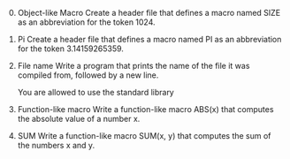 0. Object-like Macro 
Create a header file that defines a macro named SIZE as an abbreviation for the token 1024.


1. Pi 
Create a header file that defines a macro named PI as an abbreviation for the token 3.14159265359.

2. File name 
Write a program that prints the name of the file it was compiled from, followed by a new line.

    You are allowed to use the standard library


3. Function-like macro 
Write a function-like macro ABS(x) that computes the absolute value of a number x.

4. SUM 
Write a function-like macro SUM(x, y) that computes the sum of the numbers x and y.
